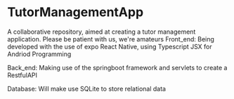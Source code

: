 # TutorManagementApp
A collaborative repository, aimed at creating a tutor management application.
Please be patient with us, we're amateurs
Front_end:
Being developed with the use of expo React Native, using Typescript JSX for Andriod Programming

Back_end:
Making use of the springboot framework and servlets to create a RestfulAPI

Database:
Will make use SQLite to store relational data